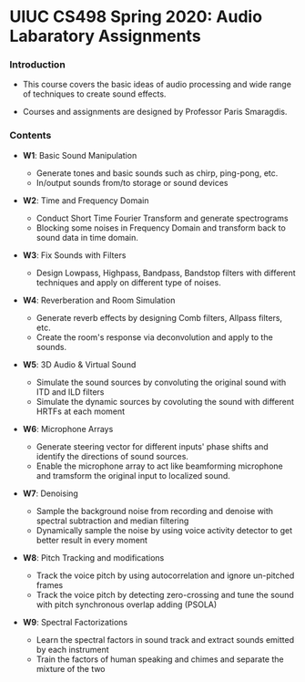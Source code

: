 # UIUC CS498 Spring 2020: Audio Labaratory Assignments

### Introduction

- This course covers the basic ideas of audio processing and wide range of techniques to create sound effects.

- Courses and assignments are designed by Professor Paris Smaragdis.

### Contents

- **W1**: Basic Sound Manipulation
    
    - Generate tones and basic sounds such as chirp, ping-pong, etc.
    - In/output sounds from/to storage or sound devices

- **W2**: Time and Frequency Domain

    - Conduct Short Time Fourier Transform and generate spectrograms
    - Blocking some noises in Frequency Domain and transform back to sound data in time domain.

- **W3**: Fix Sounds with Filters

    - Design Lowpass, Highpass, Bandpass, Bandstop filters with different techniques and apply on different type of noises.

- **W4**: Reverberation and Room Simulation

    - Generate reverb effects by designing Comb filters, Allpass filters, etc.
    - Create the room's response via deconvolution and apply to the sounds.

- **W5**: 3D Audio & Virtual Sound

    - Simulate the sound sources by convoluting the original sound with ITD and ILD filters
    - Simulate the dynamic sources by covoluting the sound with different HRTFs at each moment

- **W6**: Microphone Arrays

    - Generate steering vector for different inputs' phase shifts and identify the directions of sound sources.
    - Enable the microphone array to act like beamforming microphone and tramsform the original input to localized sound.

- **W7**: Denoising

    - Sample the background noise from recording and denoise with spectral subtraction and median filtering
    - Dynamically sample the noise by using voice activity detector to get better result in every moment

- **W8**: Pitch Tracking and modifications

    - Track the voice pitch by using autocorrelation and ignore un-pitched frames
    - Track the voice pitch by detecting zero-crossing and tune the sound with pitch synchronous overlap adding (PSOLA)

- **W9**: Spectral Factorizations

    - Learn the spectral factors in sound track and extract sounds emitted by each instrument
    - Train the factors of human speaking and chimes and separate the mixture of the two



